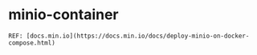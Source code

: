 # minio-container

    REF: [docs.min.io](https://docs.min.io/docs/deploy-minio-on-docker-compose.html)
